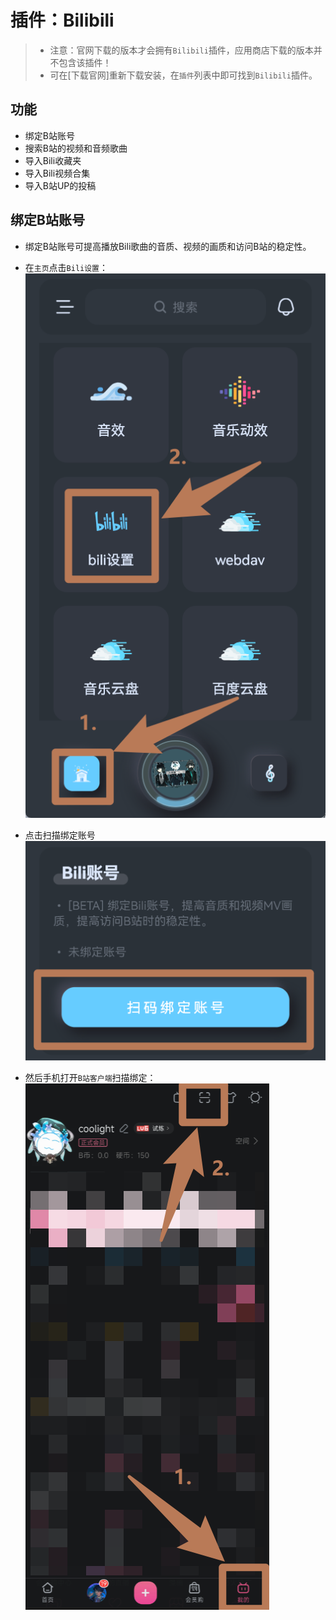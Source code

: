 # 插件：Bilibili

> - 注意：官网下载的版本才会拥有`Bilibili`插件，应用商店下载的版本并不包含该插件！
> - 可在[下载官网]重新下载安装，在`插件`列表中即可找到`Bilibili`插件。

## 功能
- 绑定B站账号
- 搜索B站的视频和音频歌曲
- 导入Bili收藏夹
- 导入Bili视频合集
- 导入B站UP的投稿

## 绑定B站账号
- 绑定B站账号可提高播放Bili歌曲的音质、视频的画质和访问B站的稳定性。
- 在`主页`点击`Bili设置`：
![](image.png)

- 点击扫描绑定账号
![](image-1.png)

- 然后手机打开`B站客户端`扫描绑定：
![](image-2.png)